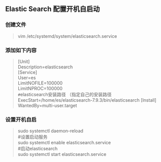 <!--
 * @Description: ELK 安装使用手册
 * @Version: 1.0
 * @Autor: x-one
 * @Date: 2020-11-23 15:13:55
 * @LastEditors: x-one
 * @LastEditTime: 2020-11-23 17:33:11
-->

## Elastic Search 配置开机自启动

### 创建文件

> vim /etc/systemd/system/elasticsearch.service

### 添加如下内容

> [Unit]  
> Description=elasticsearch  
> [Service]  
> User=es  
> LimitNOFILE=100000  
> LimitNPROC=100000  
> `#`elasticsearch安装路径 （指定自己的安装路径
> ExecStart=/home/es/elasticsearch-7.9.3/bin/elasticsearch
> [Install]
> WantedBy=multi-user.target

### 设置开机自启

> sudo systemctl daemon-reload  
> #设置启动服务  
> sudo systemctl enable elasticsearch.service  
> #启动elasticsearch  
> sudo systemctl start elasticsearch.service
